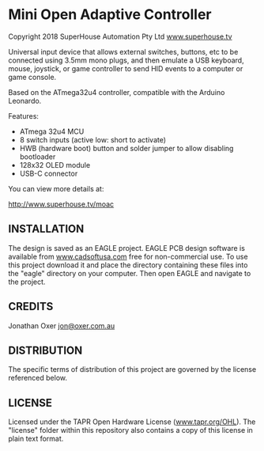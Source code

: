 Mini Open Adaptive Controller
==============================
Copyright 2018 SuperHouse Automation Pty Ltd  www.superhouse.tv  

Universal input device that allows external switches, buttons, etc
to be connected using 3.5mm mono plugs, and then emulate a USB
keyboard, mouse, joystick, or game controller to send HID events
to a computer or game console.

Based on the ATmega32u4 controller, compatible with the Arduino
Leonardo.

Features:

 * ATmega 32u4 MCU
 * 8 switch inputs (active low: short to activate)
 * HWB (hardware boot) button and solder jumper to allow disabling bootloader
 * 128x32 OLED module
 * USB-C connector

You can view more details at:

  http://www.superhouse.tv/moac


INSTALLATION
------------
The design is saved as an EAGLE project. EAGLE PCB design software is
available from www.cadsoftusa.com free for non-commercial use. To use
this project download it and place the directory containing these files
into the "eagle" directory on your computer. Then open EAGLE and
navigate to the project.


CREDITS
-------
Jonathan Oxer jon@oxer.com.au


DISTRIBUTION
------------
The specific terms of distribution of this project are governed by the
license referenced below.


LICENSE
-------
Licensed under the TAPR Open Hardware License (www.tapr.org/OHL).
The "license" folder within this repository also contains a copy of
this license in plain text format.
